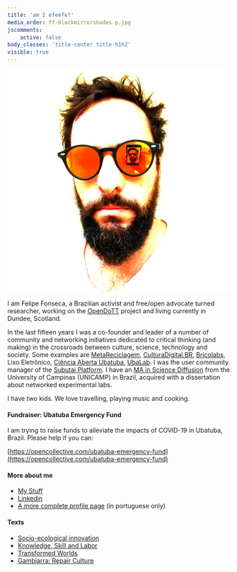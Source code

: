 ```yaml
---
title: 'am I efeefe?'
media_order: ff-blackmirrorshades-p.jpg
jscomments:
    active: false
body_classes: 'title-center title-h1h2'
visible: true
---
```


![](ff-blackmirrorshades-p.jpg?resize=220&classes=float-right)

I am Felipe Fonseca, a Brazilian activist and free/open advocate turned researcher, working on the [OpenDoTT](../opendott) project and living currently in Dundee, Scotland.

In the last fifteen years I was a co-founder and leader of a number of community and networking initiatives dedicated to critical thinking (and making) in the crossroads between culture, science, technology and society. Some examples are [MetaReciclagem](https://metareciclagem.github.io/), [CulturaDigital.BR](http://culturadigital.br/), [Bricolabs](https://wiki.p2pfoundation.net/Bricolabs), Lixo Eletrônico, [Ciência Aberta Ubatuba](http://cienciaaberta.ubatuba.cc/), [UbaLab](https://ubalab.github.io/). I was the user community manager of the [Subutai Platform](https://subutai.io). I have an [MA in Science Diffusion](http://www.labjor.unicamp.br/) from the University of Campinas (UNICAMP) in Brazil, acquired with a dissertation about networked experimental labs. 

I have two kids. We love travelling, playing music and cooking.

#### Fundraiser: Ubatuba Emergency Fund

I am trying to raise funds to alleviate the impacts of COVID-19 in Ubatuba, Brazil. Please help if you can:

[https://opencollective.com/ubatuba-emergency-fund](https://opencollective.com/ubatuba-emergency-fund)

#### More about me

- [My Stuff](../stuff)
- [Linkedin](https://www.linkedin.com/in/felipefonseca )
- [A more complete profile page](http://wiki.ubatuba.cc/doku.php?id=felipefonseca) (in portuguese only)

#### Texts

- [Socio-ecological innovation](https://magazine.vunela.com/socio-ecological-innovation-dc1999d556a5)
- [Knowledge, Skill and Labor](../stuff/knowledge-skill-labor )
- [Transformed Worlds](../stuff/transformed-worlds )
- [Gambiarra: Repair Culture](../stuff/gambiarra-repair-culture)
